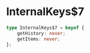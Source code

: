 # InternalKeys$7

```ts
type InternalKeys$7 = keyof {
    getHistory: never;
    getItems: never;
};
```


